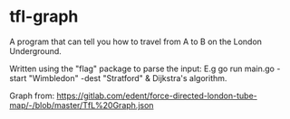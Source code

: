 # tfl-graph
 
 A program that can tell you how to travel from A to B on the London Underground. 
 
 Written using the "flag" package to parse the input: E.g go run main.go -start "Wimbledon" -dest "Stratford" & Dijkstra's algorithm.
 
 Graph from: https://gitlab.com/edent/force-directed-london-tube-map/-/blob/master/TfL%20Graph.json

